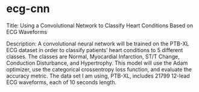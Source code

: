 # ecg-cnn
Title: Using a Convolutional Network to Classify Heart Conditions Based on ECG Waveforms

Description: A convolutional neural network will be trained on the PTB-XL ECG dataset in order to classify patients’ heart conditions to 5 different classes.  The classes are Normal, Myocardial Infarction, ST/T Change, Conduction Disturbance, and Hypertrophy.  This model will use the Adam optimizer, use the categorical crossentropy loss function, and evaluate the accuracy metric.  The data set I am using, PTB-XL, includes 21799 12-lead ECG waveforms, each of 10 seconds length.
